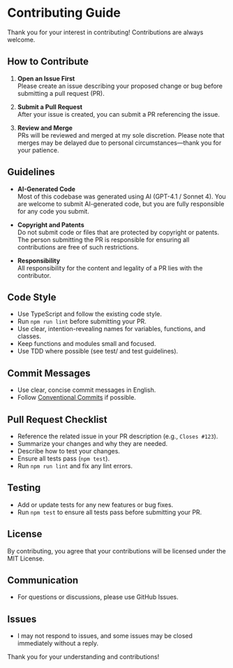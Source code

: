# Contributing Guide

Thank you for your interest in contributing! Contributions are always welcome.

## How to Contribute

1. **Open an Issue First**  
   Please create an issue describing your proposed change or bug before submitting a pull request (PR).

2. **Submit a Pull Request**  
   After your issue is created, you can submit a PR referencing the issue.

3. **Review and Merge**  
   PRs will be reviewed and merged at my sole discretion. Please note that merges may be delayed due to personal circumstances—thank you for your patience.

## Guidelines

- **AI-Generated Code**  
  Most of this codebase was generated using AI (GPT-4.1 / Sonnet 4). You are welcome to submit AI-generated code, but you are fully responsible for any code you submit.

- **Copyright and Patents**  
  Do not submit code or files that are protected by copyright or patents. The person submitting the PR is responsible for ensuring all contributions are free of such restrictions.

- **Responsibility**  
  All responsibility for the content and legality of a PR lies with the contributor.

## Code Style

- Use TypeScript and follow the existing code style.
- Run `npm run lint` before submitting your PR.
- Use clear, intention-revealing names for variables, functions, and classes.
- Keep functions and modules small and focused.
- Use TDD where possible (see test/ and test guidelines).

## Commit Messages

- Use clear, concise commit messages in English.
- Follow [Conventional Commits](https://www.conventionalcommits.org/) if possible.

## Pull Request Checklist

- Reference the related issue in your PR description (e.g., `Closes #123`).
- Summarize your changes and why they are needed.
- Describe how to test your changes.
- Ensure all tests pass (`npm test`).
- Run `npm run lint` and fix any lint errors.

## Testing

- Add or update tests for any new features or bug fixes.
- Run `npm test` to ensure all tests pass before submitting your PR.

## License

By contributing, you agree that your contributions will be licensed under the MIT License.

## Communication

- For questions or discussions, please use GitHub Issues.

## Issues

- I may not respond to issues, and some issues may be closed immediately without a reply.

Thank you for your understanding and contributions!
